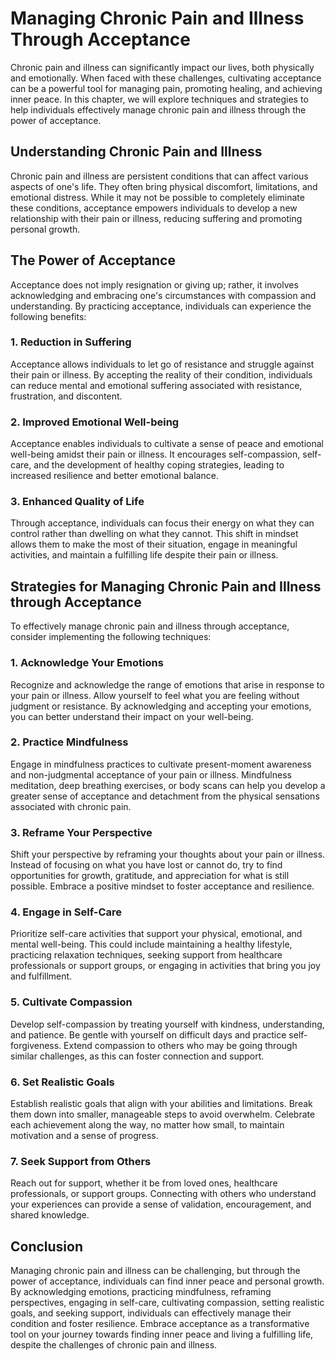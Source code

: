 Managing Chronic Pain and Illness Through Acceptance
===============================================================

Chronic pain and illness can significantly impact our lives, both physically and emotionally. When faced with these challenges, cultivating acceptance can be a powerful tool for managing pain, promoting healing, and achieving inner peace. In this chapter, we will explore techniques and strategies to help individuals effectively manage chronic pain and illness through the power of acceptance.

Understanding Chronic Pain and Illness
--------------------------------------

Chronic pain and illness are persistent conditions that can affect various aspects of one's life. They often bring physical discomfort, limitations, and emotional distress. While it may not be possible to completely eliminate these conditions, acceptance empowers individuals to develop a new relationship with their pain or illness, reducing suffering and promoting personal growth.

The Power of Acceptance
-----------------------

Acceptance does not imply resignation or giving up; rather, it involves acknowledging and embracing one's circumstances with compassion and understanding. By practicing acceptance, individuals can experience the following benefits:

### 1. Reduction in Suffering

Acceptance allows individuals to let go of resistance and struggle against their pain or illness. By accepting the reality of their condition, individuals can reduce mental and emotional suffering associated with resistance, frustration, and discontent.

### 2. Improved Emotional Well-being

Acceptance enables individuals to cultivate a sense of peace and emotional well-being amidst their pain or illness. It encourages self-compassion, self-care, and the development of healthy coping strategies, leading to increased resilience and better emotional balance.

### 3. Enhanced Quality of Life

Through acceptance, individuals can focus their energy on what they can control rather than dwelling on what they cannot. This shift in mindset allows them to make the most of their situation, engage in meaningful activities, and maintain a fulfilling life despite their pain or illness.

Strategies for Managing Chronic Pain and Illness through Acceptance
-------------------------------------------------------------------

To effectively manage chronic pain and illness through acceptance, consider implementing the following techniques:

### 1. Acknowledge Your Emotions

Recognize and acknowledge the range of emotions that arise in response to your pain or illness. Allow yourself to feel what you are feeling without judgment or resistance. By acknowledging and accepting your emotions, you can better understand their impact on your well-being.

### 2. Practice Mindfulness

Engage in mindfulness practices to cultivate present-moment awareness and non-judgmental acceptance of your pain or illness. Mindfulness meditation, deep breathing exercises, or body scans can help you develop a greater sense of acceptance and detachment from the physical sensations associated with chronic pain.

### 3. Reframe Your Perspective

Shift your perspective by reframing your thoughts about your pain or illness. Instead of focusing on what you have lost or cannot do, try to find opportunities for growth, gratitude, and appreciation for what is still possible. Embrace a positive mindset to foster acceptance and resilience.

### 4. Engage in Self-Care

Prioritize self-care activities that support your physical, emotional, and mental well-being. This could include maintaining a healthy lifestyle, practicing relaxation techniques, seeking support from healthcare professionals or support groups, or engaging in activities that bring you joy and fulfillment.

### 5. Cultivate Compassion

Develop self-compassion by treating yourself with kindness, understanding, and patience. Be gentle with yourself on difficult days and practice self-forgiveness. Extend compassion to others who may be going through similar challenges, as this can foster connection and support.

### 6. Set Realistic Goals

Establish realistic goals that align with your abilities and limitations. Break them down into smaller, manageable steps to avoid overwhelm. Celebrate each achievement along the way, no matter how small, to maintain motivation and a sense of progress.

### 7. Seek Support from Others

Reach out for support, whether it be from loved ones, healthcare professionals, or support groups. Connecting with others who understand your experiences can provide a sense of validation, encouragement, and shared knowledge.

Conclusion
----------

Managing chronic pain and illness can be challenging, but through the power of acceptance, individuals can find inner peace and personal growth. By acknowledging emotions, practicing mindfulness, reframing perspectives, engaging in self-care, cultivating compassion, setting realistic goals, and seeking support, individuals can effectively manage their condition and foster resilience. Embrace acceptance as a transformative tool on your journey towards finding inner peace and living a fulfilling life, despite the challenges of chronic pain and illness.
